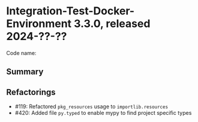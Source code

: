 # Integration-Test-Docker-Environment 3.3.0, released 2024-??-??

Code name:

## Summary

## Refactorings

* #119: Refactored `pkg_resources` usage to `importlib.resources`
* #420: Added file `py.typed` to enable mypy to find project specific types
